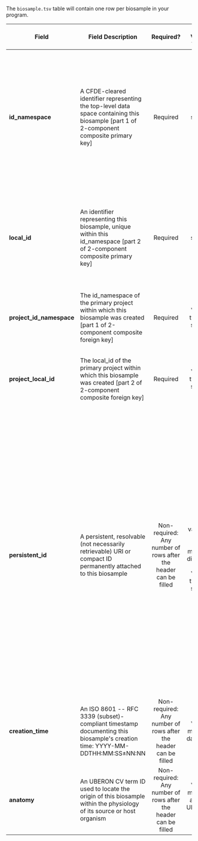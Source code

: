 The `biosample.tsv` table will contain one row per biosample in your program.

Field | Field Description | Required? | Field Value Type | Extra Info 
------|-------------------|:-----------:|:-------------:|------------
**id_namespace** | A CFDE-cleared identifier representing the top-level data space containing this biosample [part 1 of 2-component composite primary key] | Required | string | `id_namespace` is a unique URI prefix pre-registered with CFDE and attached to your program (or a subset of your program) that identifies anything labeled with it as belonging to you. Please see the [technical documentation](https://docs.nih-cfde.org/en/latest/c2m2/draft-C2M2_specification/#c2m2-identifiers) for a full discussion of how this information is built and used.
**local_id** | An identifier representing this biosample, unique within this id_namespace [part 2 of 2-component composite primary key] | Required | string | The string formed by concatenating the `id_namespace` and `local_id` field values must be unique for each row in this table. Please see the [technical documentation](https://docs.nih-cfde.org/en/latest/c2m2/draft-C2M2_specification/#c2m2-identifiers) for a full discussion of how this information is to be used.
**project_id_namespace** | The id_namespace of the primary project within which this biosample was created [part 1 of 2-component composite foreign key] | Required| Value type is string | If you have not implemented multiple namespaces, this will be the same as id_namespace. 
**project_local_id** | The local_id of the primary project within which this biosample was created [part 2 of 2-component composite foreign key] | Required | Value type is string | For each row (each biosample), this will be the value of 'local_id' in the [project table](./TableInfo:-project.tsv) for the project this biosample came from
**persistent_id** | A persistent, resolvable (not necessarily retrievable) URI or compact ID permanently attached to this biosample | Non-required: Any number of rows after the header can be filled | The value in each row must be different<br /> <br /> Value type is string | Meant to serve as a permanent address to which landing pages (which summarize metadata associated with this file) and other relevant annotations and functions can optionally be attached, including information enabling resolution to a network location from which the file can be downloaded. <br /><br />**Actual network locations must not be embedded directly within this identifier: one level of indirection is required in order to protect persistent_id values from changes in network location over time as files are moved around.**
**creation_time** | An ISO 8601 -- RFC 3339 (subset)-compliant timestamp documenting this biosample's creation time: YYYY-MM-DDTHH:MM:SS±NN:NN | Non-required: Any number of rows after the header can be filled |  Value must be datetime | Example valid dates: <br />`2021-01-08`<br /> `2021-01-08T00:45:40Z`<br /> `2021-01-08T00:45:40+00:00`
**anatomy** | An UBERON CV term ID used to locate the origin of this biosample within the physiology of its source or host organism | Non-required: Any number of rows after the header can be filled |  Value must be a valid UBERON ID  | [UBERON lookup service](https://www.ebi.ac.uk/ols/ontologies/uberon) <br /> Example valid UBERON IDs: <br />`UBERON:0001988`<br /> `UBERON:0001052`<br /> `UBERON:0006956`
